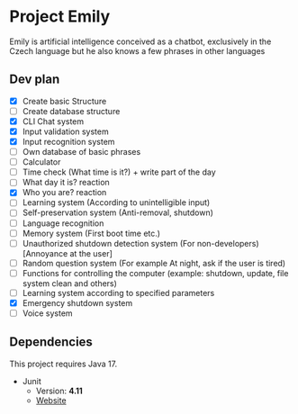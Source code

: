 # Project Emily

Emily is artificial intelligence conceived as a chatbot, exclusively in the Czech language but he also knows a few phrases in other languages

## Dev plan
- [X] Create basic Structure
- [ ] Create database structure
- [X] CLI Chat system
- [X] Input validation system
- [X] Input recognition system
- [ ] Own database of basic phrases
- [ ] Calculator
- [ ] Time check (What time is it?) + write part of the day
- [ ] What day it is? reaction
- [X] Who you are? reaction
- [ ] Learning system (According to unintelligible input)
- [ ] Self-preservation system (Anti-removal, shutdown)
- [ ] Language recognition
- [ ] Memory system (First boot time etc.)
- [ ] Unauthorized shutdown detection system (For non-developers) [Annoyance at the user]
- [ ] Random question system (For example At night, ask if the user is tired)
- [ ] Functions for controlling the computer (example: shutdown, update, file system clean and others)
- [ ] Learning system according to specified parameters
- [X] Emergency shutdown system
- [ ] Voice system

## Dependencies
This project requires Java 17.
* Junit
	* Version: **4.11**
	* [Website](https://junit.org/junit5/)
